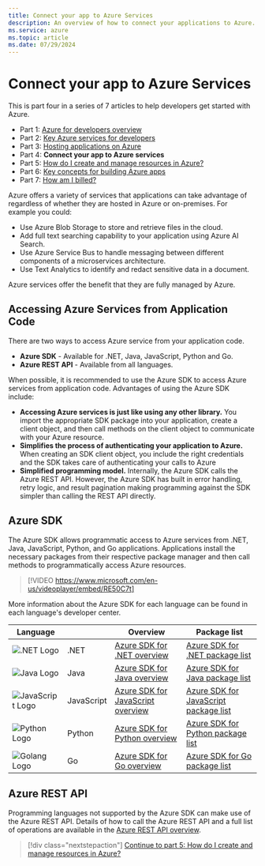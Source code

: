 ```yaml
---
title: Connect your app to Azure Services
description: An overview of how to connect your applications to Azure.
ms.service: azure
ms.topic: article
ms.date: 07/29/2024
---
```


# Connect your app to Azure Services

This is part four in a series of 7 articles to help developers get started with Azure.

* Part 1: [Azure for developers overview](azure-developer-overview.md)
* Part 2: [Key Azure services for developers](azure-developer-key-services.md)
* Part 3: [Hosting applications on Azure](hosting-apps-on-azure.md)
* Part 4: **Connect your app to Azure services**
* Part 5: [How do I create and manage resources in Azure?](azure-developer-create-resources.md)
* Part 6: [Key concepts for building Azure apps](azure-developer-key-concepts.md)
* Part 7: [How am I billed?](azure-developer-billing.md)

Azure offers a variety of services that applications can take advantage of regardless of whether they are hosted in Azure or on-premises. For example you could:

- Use Azure Blob Storage to store and retrieve files in the cloud.
- Add full text searching capability to your application using Azure AI Search.
- Use Azure Service Bus to handle messaging between different components of a microservices architecture.
- Use Text Analytics to identify and redact sensitive data in a document.

Azure services offer the benefit that they are fully managed by Azure.

## Accessing Azure Services from Application Code

There are two ways to access Azure service from your application code.

- **Azure SDK** - Available for .NET, Java, JavaScript, Python and Go.
- **Azure REST API** - Available from all languages.

When possible, it is recommended to use the Azure SDK to access Azure services from application code. Advantages of using the Azure SDK include:

- **Accessing Azure services is just like using any other library.**  You import the appropriate SDK package into your application, create a client object, and then call methods on the client object to communicate with your Azure resource.
- **Simplifies the process of authenticating your application to Azure.** When creating an SDK client object, you include the right credentials and the SDK takes care of authenticating your calls to Azure
- **Simplified programming model.**  Internally, the Azure SDK calls the Azure REST API.  However, the Azure SDK has built in error handling, retry logic, and result pagination making programming against the SDK simpler than calling the REST API directly.

## Azure SDK

The Azure SDK allows programmatic access to Azure services from .NET, Java, JavaScript, Python, and Go applications. Applications install the necessary packages from their respective package manager and then call methods to programmatically access Azure resources.


> [!VIDEO https://www.microsoft.com/en-us/videoplayer/embed/RE50C7t]


More information about the Azure SDK for each language can be found in each language's developer center.

| Language                                | &nbsp;     | Overview                                                                           | Package list                                                                                         |
|-----------------------------------------|------------|------------------------------------------------------------------------------------|------------------------------------------------------------------------------------------------------|
| ![.NET Logo](./media/logo-dotnet.png)   | .NET       |[Azure SDK for .NET overview](/dotnet/azure/sdk/azure-sdk-for-dotnet)               | [Azure SDK for .NET package list](/dotnet/azure/sdk/packages)                                        |
| ![Java Logo](./media/logo-java.png)     | Java       |[Azure SDK for Java overview](../java/sdk/overview.md)                   | [Azure SDK for Java package list](../java/sdk/azure-sdk-library-package-index.md)         |
| ![JavaScript Logo](./media/logo-js.png) | JavaScript |[Azure SDK for JavaScript overview](../javascript/core/use-azure-sdk.md) | [Azure SDK for JavaScript package list](../javascript/azure-sdk-library-package-index.md) |
| ![Python Logo](./media/logo-python.png) | Python     |[Azure SDK for Python overview](../python/sdk/azure-sdk-overview.md)         | [Azure SDK for Python package list](../python/sdk/azure-sdk-library-package-index.md)         |
| ![Golang Logo](./media/logo-golang.png) | Go         |[Azure SDK for Go overview](../go/overview.md)                           | [Azure SDK for Go package list](https://azure.github.io/azure-sdk/releases/latest/all/go.html)     |

## Azure REST API

Programming languages not supported by the Azure SDK can make use of the Azure REST API.  Details of how to call the Azure REST API and a full list of operations are available in the [Azure REST API overview](/rest/api/azure/).

> [!div class="nextstepaction"]
> [Continue to part 5: How do I create and manage resources in Azure?](azure-developer-create-resources.md)
